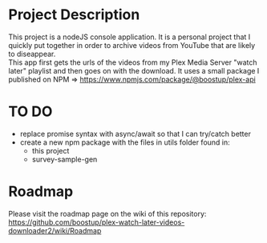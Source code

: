# Project Description
This project is a nodeJS console application.
It is a personal project that I quickly put together in order to archive videos from YouTube that are likely to diseappear.  
This app first gets the urls of the videos from my Plex Media Server "watch later" playlist and then goes on with the download.
It uses a small package I published on NPM => https://www.npmjs.com/package/@boostup/plex-api

# TO DO
- replace promise syntax with async/await so that I can try/catch better
- create a new npm package with the files in utils folder found in:
    - this project
    - survey-sample-gen

# Roadmap
Please visit the roadmap page on the wiki of this repository:
https://github.com/boostup/plex-watch-later-videos-downloader2/wiki/Roadmap